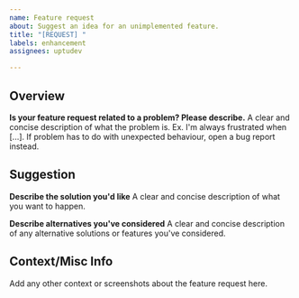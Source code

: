 ```yaml
---
name: Feature request
about: Suggest an idea for an unimplemented feature.
title: "[REQUEST] "
labels: enhancement
assignees: uptudev

---
```


## Overview

**Is your feature request related to a problem? Please describe.**
A clear and concise description of what the problem is. Ex. I'm always frustrated when [...]. If problem has to do with unexpected behaviour, open a bug report instead.

## Suggestion
**Describe the solution you'd like**
A clear and concise description of what you want to happen.

**Describe alternatives you've considered**
A clear and concise description of any alternative solutions or features you've considered.

## Context/Misc Info
Add any other context or screenshots about the feature request here.
